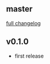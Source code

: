 ## master
[full changelog](http://github.com/sue445/rubocop_auto_corrector/compare/v0.1.0...master)

## v0.1.0
* first release
